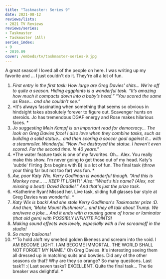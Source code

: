 ```yaml
---
title: "Taskmaster: Series 9"
date: 2021-08-12
reviews/lists:
- 2021 TV Reviews
reviews/series:
- Taskmaster
- Taskmaster (All)
series_index:
- 9
- 2019.09
cover: /embeds/tv/taskmaster-series-9.jpg
---
```

A great season! I loved all of the people on here. I was writing up my favorite and ... I just couldn't do it. They're all a lot of fun. 

1. *First entry in the first task: How large are Greg Davies’ shits… We’re off to quite a season. Hiding eggplants is a wonderful task. “It’s amazing how much it compacts down into a baby’s head.” “You scored the same as Rose… and she couldn’t see.”*
2. *It's always fascinating when something that seems so obvious in hindsight takes absolutely forever to figure out. Scavenger hunts on steroids. Jo has tremendous DGAF energy and Rose makes hilarious faces. *
3. *Jo suggesting Mein Kampf is an important read for democracy... The look on Greg Davies face! I also love when they combine tasks, such as building a solid statue... and then scoring a soccer goal against it... with a steamroller. Wonderful. "Now I've destroyed the statue. I haven't even scored. For the second time. In 40 years."*
4. *The water feature task is one of my favorites. Oh... Alex. You really make this show. I'm never going to get those out of my head. Katy's 'subtle' flirting (bra begins with B) is a lot of fun. The final task (throw your thing far but not too far) was fun. *
5. *Aw, poor Katy Wix. Kerry Godliman is wonderful though. "And this is Monkey now... ... KEEP IT LIGHT!" Also: "What's his name? (Alex, not missing a beat): David Baddiel." And that's just the prize task.*
6. *Katherine Ryan! Missed her. Live task, sliding full glasses bar style at Greg Davies was wonderful. *
7. *Katy Wix is back! And she stole Kerry Godliman's Taskmaster prize :D. And then, 'Make Mount Rushmore'... and they all talk about Trump. We are/were a joke... And it ends with a rousing game of horse or laminator (that old gem) with POSSIBLY INFINITE POINTS!*
8. *Making sound effects was lovely, especially with a live screamoff in the studio!*
9. *So many balloons!*
10. *"To hold aloft my smelted golden likeness and scream into the void. I AM BECOME LIGHT. I AM BECOME IMMORTAL. THE WORLD SHALL NOT FORGET MY NAME." Oh Greg Davies. It's interesting seeing them all dressed up in matching suits and bowties. Did any of the other seasons do that? Why are they so orange? So many questions. Last task?! :( Last seven tasks? EXCELLENT. Quite the final task... The tie breaker was delightful. *